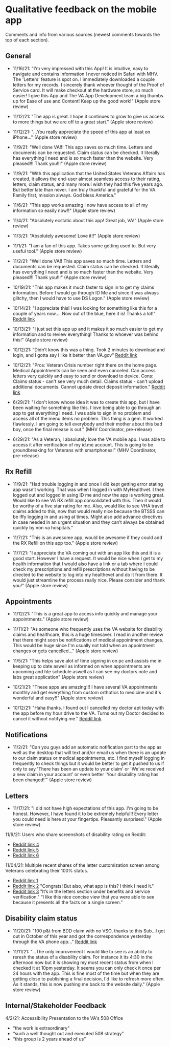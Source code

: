 # Qualitative feedback on the mobile app

Comments and info from various sources (newest comments towards the top of each section).


## General

- 11/16/21: "I'm very impressed with this App! It is intuitive, easy to navigate and contains information I never noticed in Safari with MHV. The 'Letters' feature is spot on. I immediately downloaded a couple letters for my records. I sincerely thank whoever thought of the Proof of Service card. It will make checkout at the hardware store, so much easier! I give this App and The VA App Development team a big thumbs up for Ease of use and Content! Keep up the good work!" (Apple store review)

- 11/12/21: "The app is great. I hope it continues to grow to give us access to more things but we are off to a great start." (Apple store review)

- 11/12/21: "...You really appreciate the speed of this app at least on iPhone..." (Apple store review)

- 11/9/21: "Well done VA!!! This app saves so much time. Letters and documents can be requested. Claim status can be checked. It literally has everything I need and is so much faster than the website. Very pleased!!! Thank you!!!" (Apple store review)

- 11/9/21: "With this application that the United States Veterans Affairs has created, it allows the end-user almost seamless access to their rating, letters, claim status, and many more.I wish they had this five years ago. But better late than never. I am truly thankful and grateful for the VA. Family first, mission always. God bless America."

- 11/6/21: "This app works amazing I now have access to all of my information so easily now!!" (Apple store review)

- 11/4/21: "Absolutely ecstatic about this app! Great job, VA!" (Apple store review)

- 11/3/21: "Absolutely awesome! Love it!!" (Apple store review)

- 11/1/21: "I am a fan of this app. Takes some getting used to. But very useful tool." (Apple store review)

- 11/2/21: "Well done VA!! This app saves so much time. Letters and documents can be requested. Claim status can be checked. It literally has everything I need and is so much faster than the website. Very pleased!!! Thank you!!!" (Apple store review)

- 10/19/21: "This app makes it much faster to sign in to get my claims information. Before I would go through ID Me and since it was always glitchy, then I would have to use DS Logon." (Apple store review)

- 10/14/21: "I appreciate this! I was looking for something like this for a couple of years now…. Now out of the blue, here it is! Thanks a lot!" [Reddit link](https://www.reddit.com/r/Veterans/comments/q6m6q4/comment/hgg7ria/?utm_source=share&utm_medium=web2x&context=3)

- 10/13/21: "I just set this app up and it makes it so much easier to get my information and to review everything! Thanks to whoever was behind this!" (Apple store review) 

- 10/12/21: "Didn’t know this was a thing. Took 2 minutes to download and login, and I gotta say I like it better than VA.gov" [Reddit link](https://www.reddit.com/r/Veterans/comments/q6m6q4/new_va_health_and_benefits_app/)   

- 10/12/21: "Pros: Veteran Crisis number right there on the home page. Medical Appointments can be seen and even canceled. Can access letters very quickly and easy to send or download to device. Cons: Claims status - can't see very much detail. Claims status - can't upload additional documents. Cannot update direct deposit information." [Reddit link](https://www.reddit.com/r/Veterans/comments/q6m6q4/new_va_health_and_benefits_app/)

- 6/29/21: "I don't know whose idea it was to create this app, but I have been waiting for something like this. I love being able to go through an app to get everything I need. I was able to sign in no problem and access all of the menu items no problem. This thing is a gem. It worked flawlessly. I am going to tell everybody and their mother about this bad boy, once the final release is out." (MHV Coordinator, pre-release)

- 6/29/21: "As a Veteran, I absolutely love the VA mobile app. I was able to access it after verification of my id.me account. This is going to be groundbreaking for Veterans with smartphones!" (MHV Coordinator, pre-release)


## Rx Refill

- 11/9/21: "Had trouble logging in and once I did kept getting error stating app wasn’t working. That was when I logged in with MyHealthvet. I then logged out and logged in using ID me and now the app is working great. Would like to see VA RX refill app consolidated with this. Then it would be worthy of a five star rating for me. Also, would like to see VHA travel claims added to this, now that would really nice because the BTSSS can be iffy logging in and using at times. Might also add advance directives in case needed in an urgent situation and they can’t always be obtained quickly by non va hospitals."

- 11/7/21: "This is an awesome app, would be awesome if they could add the RX Refill on this app too." (Apple store review)

- 11/7/21: "I appreciate the VA coming out with an app like this and it is a good start. However I have a request. It would be nice when I get to my health information that I would also have a link or a tab where I could check my prescriptions and refill prescriptions without having to be directed to the website to log into my healthevet and do it from there. It would just streamline the process really nice. Please consider and thank you!" (Apple store review)


## Appointments

- 11/12/21: "This is a great app to access info quickly and manage your appointments." (Apple store review)

- 11/11/21: "As someone who frequently uses the VA website for disability claims and healthcare, this is a huge timesaver. I read in another review that there might soon be notifications of medical appointment changes. This would be huge since I'm usually not told when an appointment changes or gets cancelled..." (Apple store review)

- 11/5/21: "This helps save alot of time signing in on pc and assists me in keeping up to date aswell as informed on when appointments are upcoming and hte schedule aswell as I can see my doctors note and labs great application" (Apple store review)

- 10/21/21: "These apps are amazing!!! I have several VA appointments monthly and get everything from custom orthotics to medicine and it's wonderful and easy!!" (Apple store review)

- 10/12/21: "Haha thanks. I found out I cancelled my doctor apt today with the app before my hour drive to the VA. Turns out my Doctor decided to cancel it without notifying me." [Reddit link](https://www.reddit.com/r/Veterans/comments/q6m6q4/new_va_health_and_benefits_app/)


## Notifications

- 11/2/21: "Can you guys add an automatic notification part to the app as well as the desktop that will text and/or email us when there is an update to our claim status or medical appointments, etc. I find myself logging in frequently to check things but it would be better to get it pushed to us if only to say 'There has been an update to your claim' or 'We've received a new claim in your account' or even better 'Your disability rating has been changed!'" (Apple store review)


## Letters

- 11/17/21: "I did not have high expectations of this app. I'm going to be honest. However, I have found it to be extremely helpful!! Every letter you could need is here at your fingertips. Pleasantly surprised." (Apple store review)

11/9/21: Users who share screenshots of disability rating on Reddit:
- [Reddit link 4](https://www.reddit.com/r/VeteransBenefits/comments/qm4tkk/thank_you_gentlemen/)
- [Reddit link 5](https://www.reddit.com/r/Veterans/comments/qlou79/breath_of_relief_thank_you_everyone_lurked_long/)
- [Reddit link 6](https://www.reddit.com/r/VeteransBenefits/comments/qlyk5r/great_way_to_start_the_day_100_pt/)

11/04/21: Multiple recent shares of the letter customization screen among Veterans celebrating their 100% status. 
- [Reddit link 1](https://www.reddit.com/r/VeteransBenefits/comments/qm4tkk/thank_you_gentlemen/) 
- [Reddit link 2](https://www.reddit.com/r/Veterans/comments/qlou79/breath_of_relief_thank_you_everyone_lurked_long/) "Congrats! But also, what app is this? I think I need it." 
- [Reddit link 3](https://www.reddit.com/r/VeteransBenefits/comments/qlyk5r/great_way_to_start_the_day_100_pt/) "It’s in the letters section under benefits and service verification." “I like this nice concise view that you were able to see because it presents all the facts on a single screen.”


## Disability claim status

- 11/20/21: "100 p&t from BDD claim with no VSO, thanks to this Sub...I got out in October of this year and got the correspondence yesterday through the VA phone app..." [Reddit link](https://www.reddit.com/r/VeteransBenefits/comments/qybpst/100_pt_from_bdd_claim_with_no_vso_thanks_to_this/)

- 11/11/21: "...The only improvement I would like to see is an ability to reresh the status of a disability claim. For instance it its 4:30 in the afternoon now but it is showing my most recent status from when I checked it at 10pm yesterday. It seems you can only check it once per 24 hours with the app. This is fine most of the time but when they are getting close to publishing a final decision, I'd like to refresh more often. As it stands, this is now pushing me back to the website daily." (Apple store review)


## Internal/Stakeholder Feedback

4/2/21: Accessibility Presentation to the VA's 508 Office
* “the work is extraordinary"
* “such a well thought out and executed 508 strategy”
* “this group is 2 years ahead of us” 
